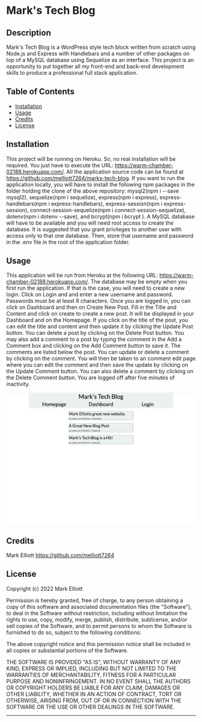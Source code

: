 # Mark's Tech Blog

## Description

Mark's Tech Blog is a WordPress style tech block written from scratch using Node.js and Express with Handlebars and a number of other packages on top of a MySQL database using Sequelize as an interface. This project is an opportunity to put together all my front-end and back-end development skills to produce a professional full stack application.

## Table of Contents

- [Installation](#installation)
- [Usage](#usage)
- [Credits](#credits)
- [License](#license)

## Installation

This project will be running on Heroku. So, no real installation will be required. You just have to execute the URL: https://warm-chamber-02188.herokuapp.com/. All the application source code can be found at https://github.com/melliott7264/marks-tech-blog. If you want to run the application locally, you will have to install the following npm packages in the folder holding the clone of the above repository: mysql2(npm i --save mysql2), sequelize(npm i sequelize), express(npm i express), express-handlebars(npm i express-handlebars), express-session(npm i express-session), connect-session-sequelize(npm i connect-session-sequelize), dotenv(npm i dotenv --save), and bcrypt(npm i bcrypt ). A MySQL database will have to be available and you will need root access to create the database. It is suggested that you grant privileges to another user with access only to that one database. Then, store that username and password in the .env file in the root of the application folder.

## Usage

This application will be run from Heroku at the following URL: https://warm-chamber-02188.herokuapp.com/. The database may be empty when you first run the application. If that is the case, you will need to create a new login. Click on Login and and enter a new username and password. Passwords must be at least 8 characters. Once you are logged in, you can click on Dashboard and then on Create New Post. Fill in the Title and Content and click on create to create a new post. It will be displayed in your Dashboard and on the Homepage. If you click on the title of the post, you can edit the title and content and then update it by clicking the Update Post button. You can delete a post by clicking on the Delete Post button. You may also add a comment to a post by typing the comment in the Add a Comment box and clicking on the Add Comment button to save it. The comments are listed below the post. You can update or delete a comment by clicking on the comment. You will then be taken to an comment edit page where you can edit the comment and then save the update by clicking on the Update Comment button. You can also delete a comment by clicking on the Delete Comment button. You are logged off after five minutes of inactivity.

![Screen Shot of Mark's Tech Blog](./ScreenShot.png)

## Credits

Mark Elliott https://github.com/melliott7264

## License

Copyright (c) 2022 Mark Elliott

Permission is hereby granted, free of charge, to any person obtaining a copy
of this software and associated documentation files (the "Software"), to deal
in the Software without restriction, including without limitation the rights
to use, copy, modify, merge, publish, distribute, sublicense, and/or sell
copies of the Software, and to permit persons to whom the Software is
furnished to do so, subject to the following conditions:

The above copyright notice and this permission notice shall be included in all
copies or substantial portions of the Software.

THE SOFTWARE IS PROVIDED "AS IS", WITHOUT WARRANTY OF ANY KIND, EXPRESS OR
IMPLIED, INCLUDING BUT NOT LIMITED TO THE WARRANTIES OF MERCHANTABILITY,
FITNESS FOR A PARTICULAR PURPOSE AND NONINFRINGEMENT. IN NO EVENT SHALL THE
AUTHORS OR COPYRIGHT HOLDERS BE LIABLE FOR ANY CLAIM, DAMAGES OR OTHER
LIABILITY, WHETHER IN AN ACTION OF CONTRACT, TORT OR OTHERWISE, ARISING FROM,
OUT OF OR IN CONNECTION WITH THE SOFTWARE OR THE USE OR OTHER DEALINGS IN THE
SOFTWARE.

---
